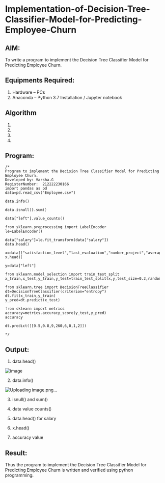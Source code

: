 # Implementation-of-Decision-Tree-Classifier-Model-for-Predicting-Employee-Churn

## AIM:
To write a program to implement the Decision Tree Classifier Model for Predicting Employee Churn.

## Equipments Required:
1. Hardware – PCs
2. Anaconda – Python 3.7 Installation / Jupyter notebook

## Algorithm
1. 
2. 
3. 
4. 

## Program:
```
/*
Program to implement the Decision Tree Classifier Model for Predicting Employee Churn.
Developed by: Varsha.G
RegisterNumber:  212222230166
import pandas as pd
data=pd.read_csv("Employee.csv")

data.info()

data.isnull().sum()

data["left"].value_counts()

from sklearn.preprocessing import LabelEncoder
le=LabelEncoder()

data["salary"]=le.fit_transform(data["salary"])
data.head()

x=data[["satisfaction_level","last_evaluation","number_project","average_montly_hours","time_spend_company","Work_accident","promotion_last_5years","salary"]]
x.head()

y=data["left"]

from sklearn.model_selection import train_test_split
x_train,x_test,y_train,y_test=train_test_split(x,y,test_size=0.2,random_state=100)

from sklearn.tree import DecisionTreeClassifier
dt=DecisionTreeClassifier(criterion="entropy")
dt.fit(x_train,y_train)
y_pred=dt.predict(x_test)

from sklearn import metrics
accuracy=metrics.accuracy_score(y_test,y_pred)
accuracy

dt.predict([[0.5,0.8,9,260,6,0,1,2]])

*/
```

## Output:
1. data.head()

![image](https://github.com/varsha-2005/Implementation-of-Decision-Tree-Classifier-Model-for-Predicting-Employee-Churn/assets/119288183/127f6116-fc9a-4bc0-94e7-bf6ed07f5663)

2. data.info()

![Uploading image.png…]()


3. isnull() and sum()



4. data value counts()



5. data.head() for salary



6. x.head()



7. accuracy value







## Result:
Thus the program to implement the  Decision Tree Classifier Model for Predicting Employee Churn is written and verified using python programming.

